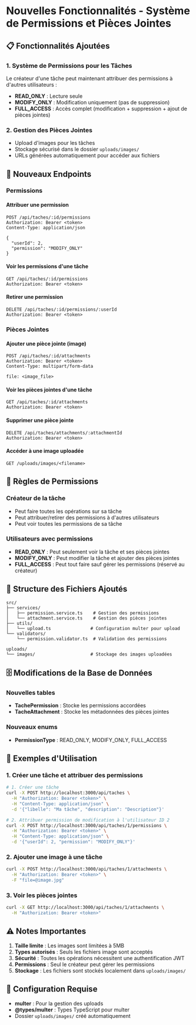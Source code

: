 # Nouvelles Fonctionnalités - Système de Permissions et Pièces Jointes

## 📋 Fonctionnalités Ajoutées

### 1. Système de Permissions pour les Tâches
Le créateur d'une tâche peut maintenant attribuer des permissions à d'autres utilisateurs :

- **READ_ONLY** : Lecture seule
- **MODIFY_ONLY** : Modification uniquement (pas de suppression)
- **FULL_ACCESS** : Accès complet (modification + suppression + ajout de pièces jointes)

### 2. Gestion des Pièces Jointes
- Upload d'images pour les tâches
- Stockage sécurisé dans le dossier `uploads/images/`
- URLs générées automatiquement pour accéder aux fichiers

## 🚀 Nouveaux Endpoints

### Permissions

#### Attribuer une permission
```http
POST /api/taches/:id/permissions
Authorization: Bearer <token>
Content-Type: application/json

{
  "userId": 2,
  "permission": "MODIFY_ONLY"
}
```

#### Voir les permissions d'une tâche
```http
GET /api/taches/:id/permissions
Authorization: Bearer <token>
```

#### Retirer une permission
```http
DELETE /api/taches/:id/permissions/:userId
Authorization: Bearer <token>
```

### Pièces Jointes

#### Ajouter une pièce jointe (image)
```http
POST /api/taches/:id/attachments
Authorization: Bearer <token>
Content-Type: multipart/form-data

file: <image_file>
```

#### Voir les pièces jointes d'une tâche
```http
GET /api/taches/:id/attachments
Authorization: Bearer <token>
```

#### Supprimer une pièce jointe
```http
DELETE /api/taches/attachments/:attachmentId
Authorization: Bearer <token>
```

#### Accéder à une image uploadée
```http
GET /uploads/images/<filename>
```

## 🔐 Règles de Permissions

### Créateur de la tâche
- Peut faire toutes les opérations sur sa tâche
- Peut attribuer/retirer des permissions à d'autres utilisateurs
- Peut voir toutes les permissions de sa tâche

### Utilisateurs avec permissions
- **READ_ONLY** : Peut seulement voir la tâche et ses pièces jointes
- **MODIFY_ONLY** : Peut modifier la tâche et ajouter des pièces jointes
- **FULL_ACCESS** : Peut tout faire sauf gérer les permissions (réservé au créateur)

## 📁 Structure des Fichiers Ajoutés

```
src/
├── services/
│   ├── permission.service.ts    # Gestion des permissions
│   └── attachment.service.ts    # Gestion des pièces jointes
├── utils/
│   └── upload.ts               # Configuration multer pour upload
└── validators/
    └── permission.validator.ts  # Validation des permissions

uploads/
└── images/                     # Stockage des images uploadées
```

## 🗄️ Modifications de la Base de Données

### Nouvelles tables
- **TachePermission** : Stocke les permissions accordées
- **TacheAttachment** : Stocke les métadonnées des pièces jointes

### Nouveaux enums
- **PermissionType** : READ_ONLY, MODIFY_ONLY, FULL_ACCESS

## 📝 Exemples d'Utilisation

### 1. Créer une tâche et attribuer des permissions
```bash
# 1. Créer une tâche
curl -X POST http://localhost:3000/api/taches \
  -H "Authorization: Bearer <token>" \
  -H "Content-Type: application/json" \
  -d '{"libelle": "Ma tâche", "description": "Description"}'

# 2. Attribuer permission de modification à l'utilisateur ID 2
curl -X POST http://localhost:3000/api/taches/1/permissions \
  -H "Authorization: Bearer <token>" \
  -H "Content-Type: application/json" \
  -d '{"userId": 2, "permission": "MODIFY_ONLY"}'
```

### 2. Ajouter une image à une tâche
```bash
curl -X POST http://localhost:3000/api/taches/1/attachments \
  -H "Authorization: Bearer <token>" \
  -F "file=@image.jpg"
```

### 3. Voir les pièces jointes
```bash
curl -X GET http://localhost:3000/api/taches/1/attachments \
  -H "Authorization: Bearer <token>"
```

## ⚠️ Notes Importantes

1. **Taille limite** : Les images sont limitées à 5MB
2. **Types autorisés** : Seuls les fichiers image sont acceptés
3. **Sécurité** : Toutes les opérations nécessitent une authentification JWT
4. **Permissions** : Seul le créateur peut gérer les permissions
5. **Stockage** : Les fichiers sont stockés localement dans `uploads/images/`

## 🔧 Configuration Requise

- **multer** : Pour la gestion des uploads
- **@types/multer** : Types TypeScript pour multer
- Dossier `uploads/images/` créé automatiquement